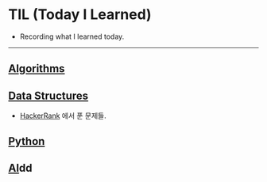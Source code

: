 # TIL (Today I Learned)
* Recording what I learned today.
***

## [Algorithms](#)

## [Data Structures](https://github.com/TJKim0/TIL/tree/main/Data%20Structures)
* [HackerRank](https://www.hackerrank.com/) 에서 푼 문제들.

## [Python](#)

## [AI](#)dd